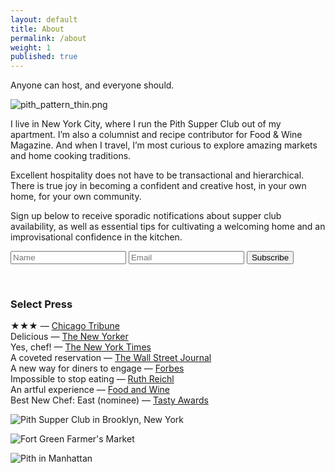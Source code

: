 ```yaml
---
layout: default
title: About
permalink: /about
weight: 1
published: true
---
```


Anyone can host, and everyone should.

![pith_pattern_thin.png]({{site.baseurl}}/images/pith_pattern_thin.png)

I live in New York City, where I run the Pith Supper Club out of my apartment. I’m also a columnist and recipe contributor for Food & Wine Magazine. And when I travel, I’m most curious to explore amazing markets and home cooking traditions.

Excellent hospitality does not have to be transactional and hierarchical. There is true joy in becoming a confident and creative host, in your own home, for your own community.

Sign up below to receive sporadic notifications about supper club availability, as well as essential tips for cultivating a welcoming home and an improvisational confidence in the kitchen.

<form accept-charset="UTF-8" action="https://tickets.pith.space/pith/supper-club/interested_users" id="subscribe" method="post" target="_blank">
  <input name="utf8" type="hidden" value="✓">
  <input name="authenticity_token" type="hidden" value="FCumfjNcXNgC/34KKuL4EFAxuBlvfFIMzU1LOGtwROs=">
  <input placeholder="Name" id="name" name="interested_user[name]" type="text">
    <input placeholder="Email" id="email" name="interested_user[email]" type="email">
    <input type="submit" name="commit" value="Subscribe" />
</form>
<p class="bottom_space">&nbsp;</p>

### Select Press

★★★ — [Chicago Tribune](http://www.chicagotribune.com/dining/restaurants/ct-review-intro-jonah-reider-food-0928-20160924-column.html)  
Delicious — [The New Yorker](http://www.newyorker.com/magazine/2017/05/22/pith-graduates-from-the-dorm)  
Yes, chef! — [The New York Times](https://www.nytimes.com/2017/04/20/style/jonah-reider-pith-supper-club.html)  
A coveted reservation — [The Wall Street Journal](http://www.wsj.com/articles/for-columbia-student-entrepreneur-dorm-restaurant-is-just-the-first-course-1454113319)  
A new way for diners to engage — [Forbes](http://www.forbes.com/sites/eveturowpaul/2016/09/09/what-happens-when-the-dorm-room-chef-graduates/)  
Impossible to stop eating — [Ruth Reichl](http://ruthreichl.com/2016/04/a-pithy-meal.html/)  
An artful experience — [Food and Wine](http://www.foodandwine.com/chefs/why-these-chefs-are-creating-alternative-restaurant)  
Best New Chef: East (nominee) — [Tasty Awards]()

![Pith Supper Club in Brooklyn, New York]({{site.baseurl}}/images/supper_club_brooklyn.jpg)

![Fort Green Farmer's Market]({{site.baseurl}}/images/fort_green_market.jpg)

![Pith in Manhattan]({{site.baseurl}}/images/pith_manhattan.jpeg)
